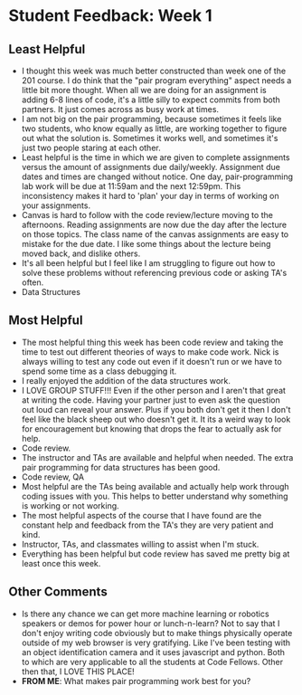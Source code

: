# Student Feedback: Week 1

## Least Helpful

- I thought this week was much better constructed than week one of the 201 course. I do think that the "pair program everything" aspect needs a little bit more thought. When all we are doing for an assignment is adding 6-8 lines of code, it's a little silly to expect commits from both partners. It just comes across as busy work at times.
- I am not big on the pair programming, because sometimes it feels like two students, who know equally as little, are working together to figure out what the solution is. Sometimes it works well, and sometimes it's just two people staring at each other.
- Least helpful is the time in which we are given to complete assignments versus the amount of assignments due daily/weekly. Assignment due dates and times are changed without notice. One day, pair-programming lab work will be due at 11:59am and the next 12:59pm. This inconsistency makes it hard to 'plan' your day in terms of working on your assignments.
- Canvas is hard to follow with the code review/lecture moving to the afternoons. Reading assignments are now due the day after the lecture on those topics. The class name of the canvas assignments are easy to mistake for the due date. I like some things about the lecture being moved back, and dislike others.
- It's all been helpful but I feel like I am struggling to figure out how to solve these problems without referencing previous code or asking TA's often.
- Data Structures

## Most Helpful

- The most helpful thing this week has been code review and taking the time to test out different theories of ways to make code work. Nick is always willing to test any code out even if it doesn't run or we have to spend some time as a class debugging it.
- I really enjoyed the addition of the data structures work.
- I LOVE GROUP STUFF!!! Even if the other person and I aren't that great at writing the code. Having your partner just to even ask the question out loud can reveal your answer. Plus if you both don't get it then I don't feel like the black sheep out who doesn't get it. It its a weird way to look for encouragement but knowing that drops the fear to actually ask for help.
- Code review.
- The instructor and TAs are available and helpful when needed. The extra pair programming for data structures has been good.
- Code review, QA
- Most helpful are the TAs being available and actually help work through coding issues with you. This helps to better understand why something is working or not working.
- The most helpful aspects of the course that I have found are the constant help and feedback from the TA's they are very patient and kind.
- Instructor, TAs, and classmates willing to assist when I'm stuck.
- Everything has been helpful but code review has saved me pretty big at least once this week.

## Other Comments

- Is there any chance we can get more machine learning or robotics speakers or demos for power hour or lunch-n-learn? Not to say that I don't enjoy writing code obviously but to make things physically operate outside of my web browser is very gratifying. Like I've been testing with an object identification camera and it uses javascript and python. Both to which are very applicable to all the students at Code Fellows. Other then that, I LOVE THIS PLACE!
- **FROM ME**: What makes pair programming work best for you?
